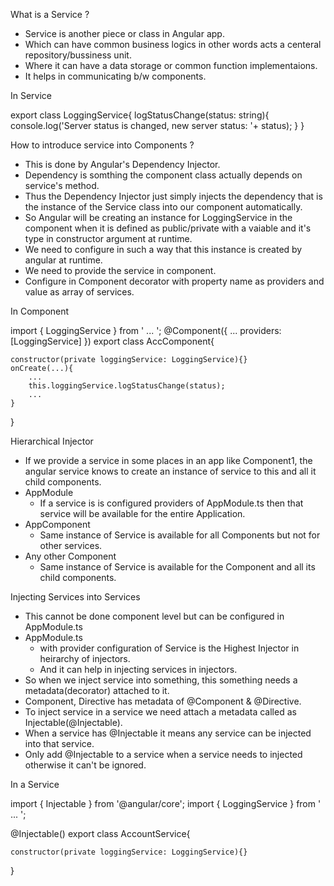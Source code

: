 What is a Service ?

-   Service is another piece or class in Angular app.
-   Which can have common business logics in other words acts a centeral repository/bussiness unit.
-   Where it can have a data storage or common function implementaions.
-   It helps in communicating b/w components.

In Service

export class LoggingService{
    logStatusChange(status: string){
        console.log('Server status is changed, new server status: '+ status);
    }
}

How to introduce service into Components ?

-   This is done by Angular's Dependency Injector.
-   Dependency is somthing the component class actually depends on service's method.
-   Thus the Dependency Injector just simply injects the dependency that is the instance of the Service class into our component automatically.
-   So Angular will be creating an instance for LoggingService in the component when it is defined as public/private with a vaiable and it's type in constructor argument at runtime.
-   We need to configure in such a way that this instance is created by angular at runtime.
-   We need to provide the service in component.
-   Configure in Component decorator with property name as providers and value as array of services.

In Component

import { LoggingService } from ' ... ';
@Component({ 
    ...
    providers: [LoggingService]
})
export class AccComponent{

    constructor(private loggingService: LoggingService){}
    onCreate(...){
        ...
        this.loggingService.logStatusChange(status);
        ...
    }
}

Hierarchical Injector
-   If we provide a service in some places in an app like Component1, the angular service knows to create an instance of service to this and all it child components.
-   AppModule
    -   If a service is is configured providers of AppModule.ts then that service will be available for the entire Application.
-   AppComponent
    -   Same instance of Service is available for all Components but not for other services.
-   Any other Component
    -   Same instance of Service is available for the Component and all its child components.

Injecting Services into Services
-   This cannot be done component level but can be configured in AppModule.ts
-   AppModule.ts 
    -   with provider configuration of Service is the Highest Injector in heirarchy of injectors.
    -   And it can help in injecting services in injectors.
-   So when we inject service into something, this something needs a metadata(decorator) attached to it.
-   Component, Directive has metadata of @Component & @Directive.
-   To inject service in a service we need attach a metadata called as Injectable(@Injectable).
-   When a service has @Injectable it means any service can be injected into that service.
-   Only add @Injectable to a service when a service needs to injected otherwise it can't be ignored.

In a Service

import { Injectable } from '@angular/core';
import { LoggingService } from ' ... ';

@Injectable()
export class AccountService{

    constructor(private loggingService: LoggingService){}
}